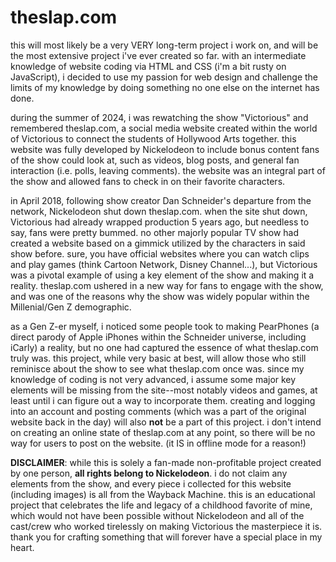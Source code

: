 # theslap.com

this will most likely be a very VERY long-term project i work on, and will be the most extensive project i've ever created so far. with an intermediate knowledge of website coding via HTML and CSS (i'm a bit rusty on JavaScript), i decided to use my passion for web design and challenge the limits of my knowledge by doing something no one else on the internet has done.

during the summer of 2024, i was rewatching the show "Victorious" and remembered theslap.com, a social media website created within the world of Victorious to connect the students of Hollywood Arts together. this website was fully developed by Nickelodeon to include bonus content fans of the show could look at, such as videos, blog posts, and general fan interaction (i.e. polls, leaving comments). the website was an integral part of the show and allowed fans to check in on their favorite characters.

in April 2018, following show creator Dan Schneider's departure from the network, Nickelodeon shut down theslap.com. when the site shut down, Victorious had already wrapped production 5 years ago, but needless to say, fans were pretty bummed. no other majorly popular TV show had created a website based on a gimmick utilized by the characters in said show before. sure, you have official websites where you can watch clips and play games (think Cartoon Network, Disney Channel...), but Victorious was a pivotal example of using a key element of the show and making it a reality. theslap.com ushered in a new way for fans to engage with the show, and was one of the reasons why the show was widely popular within the Millenial/Gen Z demographic.

as a Gen Z-er myself, i noticed some people took to making PearPhones (a direct parody of Apple iPhones within the Schneider universe, including iCarly) a reality, but no one had captured the essence of what theslap.com truly was. this project, while very basic at best, will allow those who still reminisce about the show to see what theslap.com once was. since my knowledge of coding is not very advanced, i assume some major key elements will be missing from the site--most notably videos and games, at least until i can figure out a way to incorporate them. creating and logging into an account and posting comments (which was a part of the original website back in the day) will also **not** be a part of this project. i don't intend on creating an online state of theslap.com at any point, so there will be no way for users to post on the website. (it IS in offline mode for a reason!)

**DISCLAIMER**: while this is solely a fan-made non-profitable project created by one person, **all rights belong to Nickelodeon**. i do not claim any elements from the show, and every piece i collected for this website (including images) is all from the Wayback Machine. this is an educational project that celebrates the life and legacy of a childhood favorite of mine, which would not have been possible without Nickelodeon and all of the cast/crew who worked tirelessly on making Victorious the masterpiece it is. thank you for crafting something that will forever have a special place in my heart.
